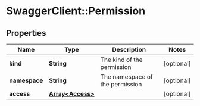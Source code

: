# SwaggerClient::Permission

## Properties
Name | Type | Description | Notes
------------ | ------------- | ------------- | -------------
**kind** | **String** | The kind of the permission | [optional] 
**namespace** | **String** | The namespace of the permission | [optional] 
**access** | [**Array&lt;Access&gt;**](Access.md) |  | [optional] 


